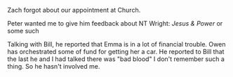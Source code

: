 Zach forgot about our appointment at Church.

Peter wanted me to give him feedback about NT Wright: *Jesus & Power* or some such

Talking with Bill, he reported that Emma is in a lot of financial trouble. Owen has orchestrated some of fund for getting her a car. He reported to Bill that the last he and I had talked there was "bad blood" I don't remember such a thing. So he hasn't involved me.

